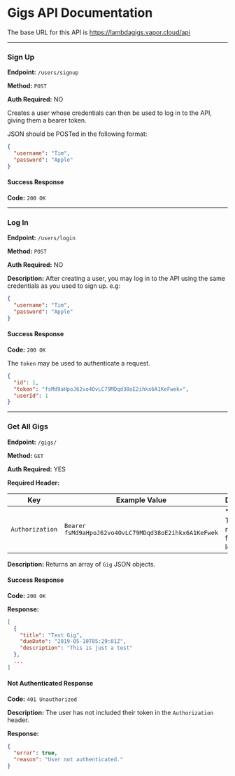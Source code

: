 # Gigs API Documentation

The base URL for this API is https://lambdagigs.vapor.cloud/api

--- 

### Sign Up

**Endpoint:** `/users/signup`

**Method:** `POST`

**Auth Required:** NO

Creates a user whose credentials can then be used to log in to the API, giving them a bearer token.

JSON should be POSTed in the following format: 

``` JSON
{
  "username": "Tim",
  "password": "Apple"
}
```

#### Success Response

**Code:** `200 OK`

--- 

### Log In

**Endpoint:** `/users/login`

**Method:** `POST`

**Auth Required:** NO

**Description:** After creating a user, you may log in to the API using the same credentials as you used to sign up. e.g:

``` JSON 
{
  "username": "Tim",
  "password": "Apple"
}
```

#### Success Response

**Code:** `200 OK`

The `token` may be used to authenticate a request.

``` JSON
{
  "id": 1,
  "token": "fsMd9aHpoJ62vo4OvLC79MDqd38oE2ihkx6A1KeFwek=",
  "userId": 1
}
```

---
### Get All Gigs


**Endpoint:** `/gigs/`

**Method:** `GET`

**Auth Required:** YES

**Required Header:** 

| Key | Example Value | Description |
|---|---|---|
| `Authorization` | `Bearer fsMd9aHpoJ62vo4OvLC79MDqd38oE2ihkx6A1KeFwek` | "Bearer " + The token returned from logging in | 

**Description:** Returns an array of `Gig` JSON objects.

#### Success Response

**Code:** `200 OK`

**Response:** 

``` JSON
[
  {
    "title": "Test Gig",
    "dueDate": "2019-05-10T05:29:01Z",
    "description": "This is just a test"
  },
  ...
]
```

#### Not Authenticated Response

**Code:** `401 Unauthorized`

**Description:** The user has not included their token in the `Authorization` header.

**Response:**

``` JSON
{
  "error": true,
  "reason": "User not authenticated."
}
```

